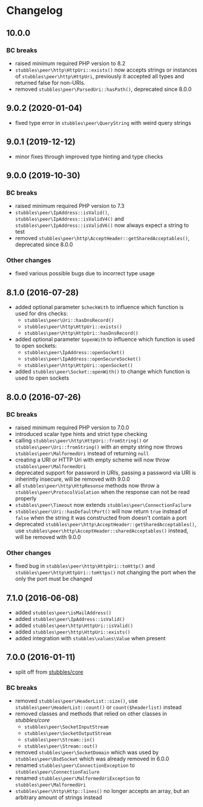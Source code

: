 # Changelog

## 10.0.0

### BC breaks

* raised minimum required PHP version to 8.2
* `stubbles\peer\http\HttpUri::exists()` now accepts strings or instances of `stubbles\peer\http\HttpUri`, previously it accepted all types and returned false for non-URIs.
* removed `stubbles\peer\ParsedUri::hasPath()`, deprecated since 8.0.0

## 9.0.2 (2020-01-04)

* fixed type error in `stubbles\peer\QueryString` with weird query strings

## 9.0.1 (2019-12-12)

* minor fixes through improved type hinting and type checks

## 9.0.0 (2019-10-30)

### BC breaks

* raised minimum required PHP version to 7.3
* `stubbles\peer\IpAddress::isValid()`, `stubbles\peer\IpAddress::isValidV4()` and `stubbles\peer\IpAddress::isValidV6()` now always expect a string to test
* removed `stubbles\peer\http\AcceptHeader::getSharedAcceptables()`, deprecated since 8.0.0

### Other changes

* fixed various possible bugs due to incorrect type usage

## 8.1.0 (2016-07-28)

* added optional parameter `$checkWith` to influence which function is used for dns checks:
  * `stubbles\peer\Uri::hasDnsRecord()`
  * `stubbles\peer\http\HttpUri::exists()`
  * `stubbles\peer\http\HttpUri::hasDnsRecord()`
* added optional parameter `$openWith` to influence which function is used to open sockets:
  * `stubbles\peer\IpAddress::openSocket()`
  * `stubbles\peer\IpAddress::openSecureSocket()`
  * `stubbles\peer\http\HttpUri::openSocket()`
* added `stubbles\peer\Socket::openWith()` to change which function is used to open sockets

## 8.0.0 (2016-07-26)

### BC breaks

* raised minimum required PHP version to 7.0.0
* introduced scalar type hints and strict type checking
* calling `stubbles\peer\http\HttpUri::fromString()` or `stubbles\peer\Uri::fromString()` with an empty string now throws `stubbles\peer\MalformedUri` instead of returning `null`
* creating a URI or HTTP Uri with empty scheme will now throw `stubbles\peer\MalformedUri`
* deprecated support for password in URIs, passing a password via URI is inherintly insecure, will be removed with 9.0.0
* all `stubbles\peer\http\HttpResonse` methods now throw a `stubbles\peer\ProtocolViolation` when the response can not be read properly
* `stubbles\peer\Timeout` now extends `stubbles\peer\ConnectionFailure`
* `stubbles\peer\Uri::hasDefaultPort()` will now return `true` instead of `false` when the string it was constructed from doesn't contain a port
* deprecated `stubbles\peer\http\AcceptHeader::getSharedAcceptables()`, use `stubbles\peer\http\AcceptHeader::sharedAcceptables()` instead, will be removed with 9.0.0

### Other changes

* fixed bug in `stubbles\peer\http\HttpUri::toHttp()` and `stubbles\peer\http\HttpUri::toHttps()` not changing the port when the only the port must be changed

## 7.1.0 (2016-06-08)

* added `stubbles\peer\isMailAddress()`
* added `stubbles\peer\IpAddress::isValid()`
* added `stubbles\peer\http\HttpUri::isValid()`
* added `stubbles\peer\http\HttpUri::exists()`
* added integration with `stubbles\values\Value` when present

## 7.0.0 (2016-01-11)

* split off from [stubbles/core](https://github.com/stubbles/stubbles-core)

### BC breaks

* removed `stubbles\peer\HeaderList::size()`, use `stubbles\peer\HeaderList::count()` or `count($headerlist)` instead
* removed classes and methods that relied on other classes in _stubbles/core_
  * `stubbles\peer\SocketInputStream`
  * `stubbles\peer\SocketOutputStream`
  * `stubbles\peer\Stream::in()`
  * `stubbles\peer\Stream::out()`
* removed `stubbles\peer\SocketDomain` which was used by `stubbles\peer\BsdSocket` which was already removed in 6.0.0
* renamed `stubbles\peer\ConnectionException` to `stubbles\peer\ConnectionFailure`
* renamed `stubbles\peer\MalformedUriException` to `stubbles\peer\MalformedUri`
* `stubbles\peer\http\Http::lines()` no longer accepts an array, but an arbitrary amount of strings instead

